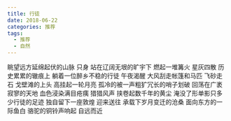 ```yaml
---
title: 行徒
date: 2018-06-22
categories: 推荐
tags:
  - 推荐
  - 自然
---
```


眺望远方延绵起伏的山脉
只身
站在辽阔无垠的旷宇下
燃起一堆篝火
星灰四散<!--more-->
历史累累的辙痕上
躺着一位醉乡不稳的行徒
午夜渴醒
大风刮走帐篷和马匹
飞砂走石
戈壁滩的上头
高挂起一轮月亮
孤冷的被一声粗犷冗长的哨子划破
回荡在广袤寂寥的天地
血色浸染满目疮痍
猎猎风声
挟卷起数千年的黄尘
淹没了形单影只多少行徒的足迹
独自留下一座敦煌
迎来送往
承载下岁月变迁的沧桑
面向东方的一际鱼白
骆驼的铜铃声响起
自远而近